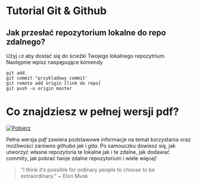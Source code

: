 # Tutorial Git & Github
## Jak przesłać repozytorium lokalne do repo zdalnego?
Użyj `cd` aby dostać się do ścieżki Twojego lokalnego repozytrium.
Następnie wpisz naspępujące komendy
```
git add.
git commit "przykladowy commit'
git remote add origin [link do repo]
git push -u origin master
```
# Co znajdziesz w pełnej wersji pdf?
[![Pobierz](https://img.shields.io/badge/Pobierz-Repozytorium-green)](https://github.com/Alxay7/Tutorial_Github-Git/blob/master/tutorial.pdf)

Pełna wersja *pdf* zawiera podstawowe informacje na temat korzystania oraz możliwości 
zarówno *githuba* jak i *gita*. Po samouczku dowiesz się, jak utworzyć własne repozytoria te lokalne
jak i te zdalne, jak dodawać commity, jak pobrać twoje zdalne repozytorium i wiele więcej!

> "I think it’s possible for ordinary people to choose to be extraordinary." ~ Elon Musk




